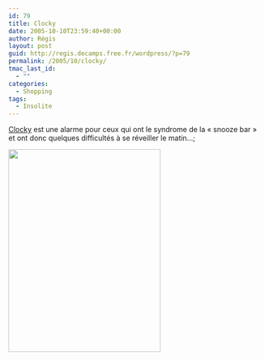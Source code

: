 ```yaml
---
id: 79
title: Clocky
date: 2005-10-10T23:59:40+00:00
author: Régis
layout: post
guid: http://regis.decamps.free.fr/wordpress/?p=79
permalink: /2005/10/clocky/
tmac_last_id:
  - ""
categories:
  - Shopping
tags:
  - Insolite
---
```

[Clocky](http://www.clocky.net/) est une alarme pour ceux qui ont le syndrome de la « snooze bar » et ont donc quelques difficultés à se réveiller le matin…;

<img src="http://web.media.mit.edu/~nanda//design/electronics/clocky/pictures/clocky_march.jpg" height="400" width="300" />
